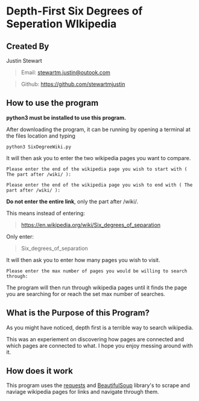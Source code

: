 # Depth-First Six Degrees of Seperation WIkipedia

## Created By

Justin Stewart

> Email: stewartm.justin@outook.com

> Github: https://github.com/stewartmjustin

## How to use the program

**python3 must be installed to use this program.**

After downloading the program, it can be running by opening a terminal at the files location and typing

```
python3 SixDegreeWiki.py
```

It will then ask you to enter the two wikipedia pages you want to compare.
```
Please enter the end of the wikipedia page you wish to start with ( The part after /wiki/ ):

Please enter the end of the wikipedia page you wish to end with ( The part after /wiki/ ):
```

**Do not enter the entire link**, only the part after /wiki/.

This means instead of entering:
> https://en.wikipedia.org/wiki/Six_degrees_of_separation

Only enter:
> Six_degrees_of_separation

It will then ask you to enter how many pages you wish to visit.
```
Please enter the max number of pages you would be willing to search through:
```

The program will then run through wikipedia pages until it finds the page you are searching for or reach the set max number of searches.

## What is the Purpose of this Program?

As you might have noticed, depth first is a terrible way to search wikipedia.

This was an experiement on discovering how pages are connected and which pages are connected to what. I hope you enjoy messing around with it.

## How does it work

This program uses the <a href='https://requests.readthedocs.io/'>requests</a> and <a href='https://www.crummy.com/software/BeautifulSoup/bs4/doc/'>BeautifulSoup</a> library's to scrape and naviage wikipedia pages for links and navigate through them.